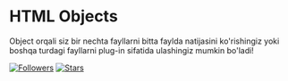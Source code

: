 <h1>HTML Objects</h1>
<p>
Object orqali siz bir nechta fayllarni bitta faylda natijasini ko'rishingiz yoki boshqa turdagi fayllarni plug-in sifatida ulashingiz mumkin bo'ladi!
</p>

<a href='https://github.com/blogchik'><img src='https://img.shields.io/github/followers/blogchik?style=social' alt='Followers'></a>
<a href='https://github.com/blogchik'><img src='https://img.shields.io/github/stars/blogchik?style=social' alt='Stars'></a>
